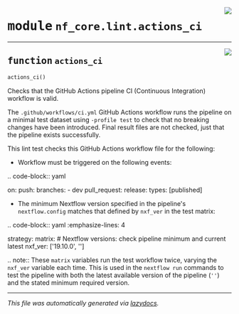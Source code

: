 <!-- markdownlint-disable -->

<a href="../../../../../../tools/nf_core/lint/actions_ci.py#L0"><img align="right" style="float:right;" src="https://img.shields.io/badge/-source-cccccc?style=flat-square"></a>

# <kbd>module</kbd> `nf_core.lint.actions_ci`

---

<a href="../../../../../../tools/nf_core/lint/actions_ci.py#L7"><img align="right" style="float:right;" src="https://img.shields.io/badge/-source-cccccc?style=flat-square"></a>

## <kbd>function</kbd> `actions_ci`

```python
actions_ci()
```

Checks that the GitHub Actions pipeline CI (Continuous Integration) workflow is valid.

The `.github/workflows/ci.yml` GitHub Actions workflow runs the pipeline on a minimal test dataset using `-profile test` to check that no breaking changes have been introduced. Final result files are not checked, just that the pipeline exists successfully.

This lint test checks this GitHub Actions workflow file for the following:

- Workflow must be triggered on the following events:

.. code-block:: yaml

on: push: branches: - dev pull_request: release: types: [published]

- The minimum Nextflow version specified in the pipeline's `nextflow.config` matches that defined by `nxf_ver` in the test matrix:

.. code-block:: yaml :emphasize-lines: 4

strategy: matrix: # Nextflow versions: check pipeline minimum and current latest nxf_ver: ['19.10.0', '']

.. note:: These `matrix` variables run the test workflow twice, varying the `nxf_ver` variable each time. This is used in the `nextflow run` commands to test the pipeline with both the latest available version of the pipeline (`''`) and the stated minimum required version.

---

_This file was automatically generated via [lazydocs](https://github.com/ml-tooling/lazydocs)._
